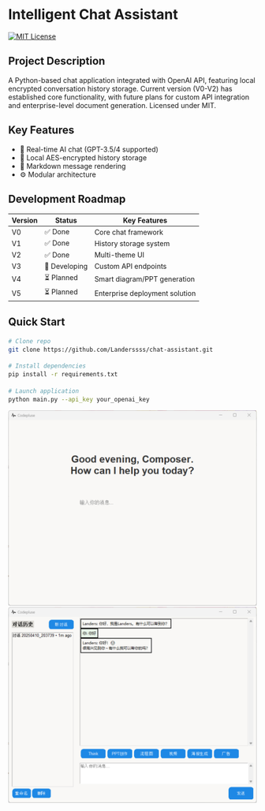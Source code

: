 # Intelligent Chat Assistant

[![MIT License](https://img.shields.io/badge/License-MIT-green.svg)](https://opensource.org/licenses/MIT)

## Project Description
A Python-based chat application integrated with OpenAI API, featuring local encrypted conversation history storage. Current version (V0-V2) has established core functionality, with future plans for custom API integration and enterprise-level document generation. Licensed under MIT.

## Key Features
- 🤖 Real-time AI chat (GPT-3.5/4 supported)
- 📁 Local AES-encrypted history storage
- 🎨 Markdown message rendering
- ⚙️ Modular architecture

## Development Roadmap
| Version | Status    | Key Features                     |
|---------|-----------|----------------------------------|
| V0      | ✅ Done    | Core chat framework             |
| V1      | ✅ Done    | History storage system          |
| V2      | ✅ Done    | Multi-theme UI                  |
| V3      | 🚧 Developing | Custom API endpoints          |
| V4      | ⏳ Planned | Smart diagram/PPT generation    |
| V5      | ⏳ Planned | Enterprise deployment solution  |

## Quick Start
```bash
# Clone repo
git clone https://github.com/Landerssss/chat-assistant.git

# Install dependencies
pip install -r requirements.txt

# Launch application
python main.py --api_key your_openai_key
```
![image](https://github.com/Landerssss/ChatPro/blob/main/Presentation%20of%20achievements1.png)
![image](https://github.com/Landerssss/ChatPro/blob/main/Presentation%20of%20achievements2.png)

